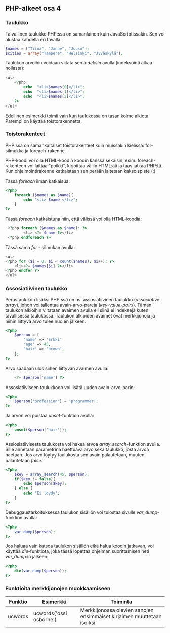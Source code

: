 ## PHP-alkeet osa 4

### Taulukko

Talvallinen taulukko PHP:ssa on samanlainen kuin JavaScriptissakin. Sen voi alustaa kahdella eri tavalla:

```php
$names = ["Tiina", "Janne", "Juuso"];
$cities = array("Tampere", "Helsinki", "Jyväskylä");
```

Taulukon arvoihin voidaan viitata sen *indeksin* avulla (indeksointi alkaa nollasta):

```php
<ul>
    <?php
        echo  "<li>$names[0]</li>";
        echo  "<li>$names[1]</li>";
        echo  "<li>$names[2]</li>";
    ?>
</ul>
```

Edellinen esimerkki toimii vain kun taulukossa on tasan kolme alkiota. Parempi on käyttää toistorakennetta.

### Toistorakenteet

PHP:ssa on samankaltaiset toistorakenteet kuin muissakin kielissä: for-silmukka ja foreach-rakenne.

PHP-koodi voi olla HTML-koodin koodin kanssa sekaisin, esim. foreach-rakenteen voi laittaa "poikki", kirjoittaa väliin HTML:ää ja taas jatkaa PHP:tä. Kun ohjelmointirakenne katkaistaan sen perään laitetaan kaksoispiste (:)

Tässä *foreach* ilman katkaisua:

```php
<?php
    foreach ($names as $name){
        echo "<li> $name </li>";
    }
?>
```

Tässä *foreach* katkaistuna niin, että välissä voi olla HTML-koodia:

```php
 <?php foreach ($names as $name): ?>
        <li> <?= $name ?></li>
 <?php endforeach ?>
```

Tässä sama *for* - silmukan  avulla:

```php
<ul>
<?php for ($i = 0; $i < count($names); $i++): ?>
    <li><?= $names[$i] ?></li>
<?php endfor ?> 
</ul>
```

### Assosiatiivinen taulukko

Perustaulukon lisäksi PHP:ssä on ns. assosiatiivinen taulukko (*associative array*), johon voi tallentaa avain-arvo-pareja (*key-value-pairs*). Tämän taulukon alkioihin viitataan avaimen avulla eli siinä ei indeksejä kuten tavallisessa taulukossa. Taulukon alkioiden avaimet ovat merkkijonoja ja niihin liittyvä arvo tulee nuolen jälkeen.

```php
<?php
    $person = [
        'name' => 'Erkki'
        'age' => 45,
        'hair' => 'brown',
    ]; 
?>
```

Arvo saadaan ulos siihen liittyvän avaimen avulla:

```php
    <?= $person['name'] ?>
```

Assosiatiiviseen taulukkoon voi lisätä uuden avain-arvo-parin:

```php
<?php
    $person['profession'] = 'programmer';
?>
```

Ja arvon voi poistaa *unset*-funktion avulla:

```php
<?php
    unset($person['hair']);
?>
```

Assiosiatiivisesta taulukosta voi hakea arvoa *array_search*-funktion avulla. Sille annetaan parametrina haettuava arvo sekä taulukko, josta arvoa haetaan. Jos arvo löytyy taulukosta sen avain palautetaan, muuten palautetaan *false*.

```php
<?php
    $key = array_search(45, $person);
    if($key != false){
        echo $person[$key];
    } else {
        echo "Ei löydy";
    }
?>
```

Debuggaustarkoituksessa taulukon sisällön voi tulostaa sivulle *var_dump*-funktion avulla:

```php
<?php
    var_dump($person);
?>
```

Jos haluaa vain katsoa taulukon sisällön eikä halua koodin jatkavan, voi käyttää *die*-funktiota, joka tässä lopettaa ohjelman suorittamisen heti *var_dump*:in jälkeen:

```php
<?php
    die(var_dump($person));
?>
```

### Funktioita merkkijonojen muokkaamiseen

| Funktio  | Esimerkki  | Toiminta |
| -------- | ---------| ---------|
| ucwords  |  ucwords('ossi osborne') | Merkkijonossa olevien sanojen ensimmäiset kirjaimen muuttetaan isoiksi |